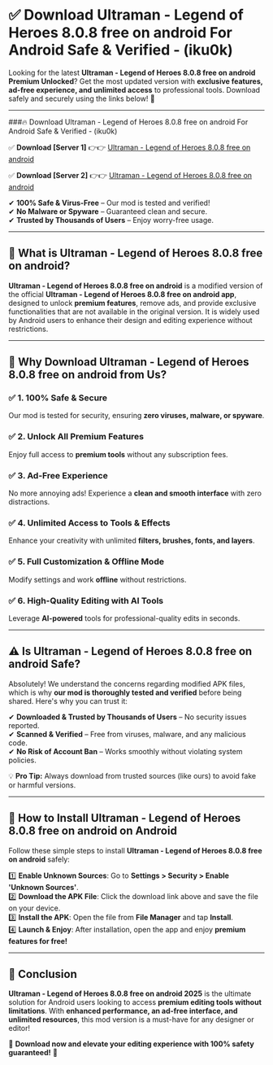 
# ✅ Download Ultraman - Legend of Heroes 8.0.8 free on android For Android Safe & Verified -  (iku0k) 

Looking for the latest **Ultraman - Legend of Heroes 8.0.8 free on android Premium Unlocked**? Get the most updated version with **exclusive features, ad-free experience, and unlimited access** to professional tools. Download safely and securely using the links below! 🚀  

---

###🔥 Download Ultraman - Legend of Heroes 8.0.8 free on android For Android Safe & Verified -  (iku0k)  

✅ **Download [Server 1]** 👉👉 [Ultraman - Legend of Heroes 8.0.8 free on android ](https://apkcomod.com?title=Ultraman_-_Legend_of_Heroes_8.0.8_free_on_android)  

✅ **Download [Server 2]** 👉👉 [Ultraman - Legend of Heroes 8.0.8 free on android ](https://apkcomod.com?title=Ultraman_-_Legend_of_Heroes_8.0.8_free_on_android)  

✔ **100% Safe & Virus-Free** – Our mod is tested and verified!  
✔ **No Malware or Spyware** – Guaranteed clean and secure.  
✔ **Trusted by Thousands of Users** – Enjoy worry-free usage.  

---

## 📌 What is Ultraman - Legend of Heroes 8.0.8 free on android?  

**Ultraman - Legend of Heroes 8.0.8 free on android** is a modified version of the official **Ultraman - Legend of Heroes 8.0.8 free on android app**, designed to unlock **premium features**, remove ads, and provide exclusive functionalities that are not available in the original version. It is widely used by Android users to enhance their design and editing experience without restrictions.  

---

## 🌟 Why Download Ultraman - Legend of Heroes 8.0.8 free on android from Us?  

### ✅ 1. 100% Safe & Secure  
Our mod is tested for security, ensuring **zero viruses, malware, or spyware**.  

### ✅ 2. Unlock All Premium Features  
Enjoy full access to **premium tools** without any subscription fees.  

### ✅ 3. Ad-Free Experience  
No more annoying ads! Experience a **clean and smooth interface** with zero distractions.  

### ✅ 4. Unlimited Access to Tools & Effects  
Enhance your creativity with unlimited **filters, brushes, fonts, and layers**.  

### ✅ 5. Full Customization & Offline Mode  
Modify settings and work **offline** without restrictions.  

### ✅ 6. High-Quality Editing with AI Tools  
Leverage **AI-powered** tools for professional-quality edits in seconds.  

---

## ⚠️ Is Ultraman - Legend of Heroes 8.0.8 free on android Safe?  

Absolutely! We understand the concerns regarding modified APK files, which is why **our mod is thoroughly tested and verified** before being shared. Here's why you can trust it:  

✔ **Downloaded & Trusted by Thousands of Users** – No security issues reported.  
✔ **Scanned & Verified** – Free from viruses, malware, and any malicious code.  
✔ **No Risk of Account Ban** – Works smoothly without violating system policies.  

💡 **Pro Tip:** Always download from trusted sources (like ours) to avoid fake or harmful versions.  

---

## 📲 How to Install Ultraman - Legend of Heroes 8.0.8 free on android on Android  

Follow these simple steps to install **Ultraman - Legend of Heroes 8.0.8 free on android** safely:  

1️⃣ **Enable Unknown Sources**: Go to **Settings > Security > Enable 'Unknown Sources'**.  
2️⃣ **Download the APK File**: Click the download link above and save the file on your device.  
3️⃣ **Install the APK**: Open the file from **File Manager** and tap **Install**.  
4️⃣ **Launch & Enjoy**: After installation, open the app and enjoy **premium features for free!**  

---

## 🚀 Conclusion  

**Ultraman - Legend of Heroes 8.0.8 free on android 2025** is the ultimate solution for Android users looking to access **premium editing tools without limitations**. With **enhanced performance, an ad-free interface, and unlimited resources**, this mod version is a must-have for any designer or editor!  

🔻 **Download now and elevate your editing experience with 100% safety guaranteed!** 🔻  
